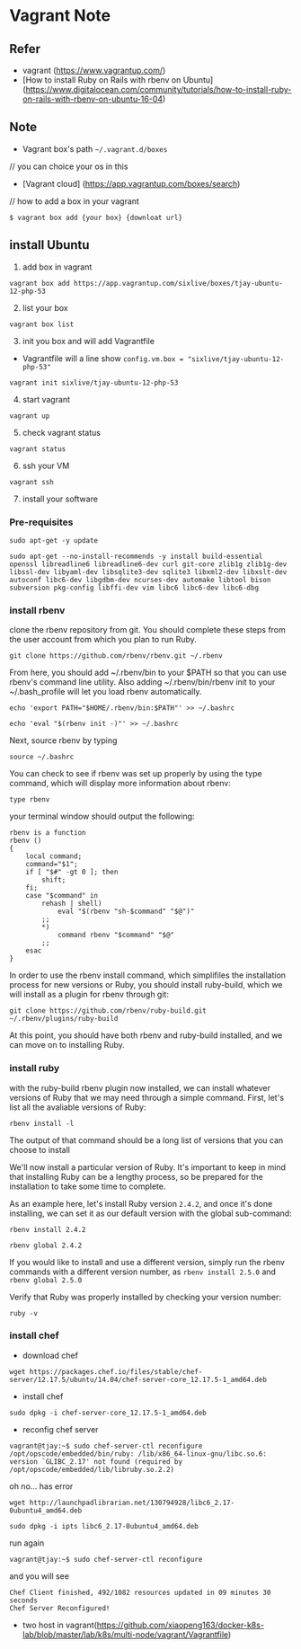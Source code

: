# Vagrant Note

## Refer
- vagrant (https://www.vagrantup.com/)
- [How to install Ruby on Rails with rbenv on Ubuntu] (https://www.digitalocean.com/community/tutorials/how-to-install-ruby-on-rails-with-rbenv-on-ubuntu-16-04)

## Note
- Vagrant box's path `~/.vagrant.d/boxes`

// you can choice your os in this
- [Vagrant cloud] (https://app.vagrantup.com/boxes/search)

// how to add a box in your vagrant
```
$ vagrant box add {your box} {downloat url}
```

## install Ubuntu

1. add box in vagrant 
```
vagrant box add https://app.vagrantup.com/sixlive/boxes/tjay-ubuntu-12-php-53
```

2. list your box
```
vagrant box list
```

3. init you box and will add Vagrantfile
- Vagrantfile will a line show `config.vm.box = "sixlive/tjay-ubuntu-12-php-53"`
```
vagrant init sixlive/tjay-ubuntu-12-php-53
```

4. start vagrant
```
vagrant up
```

5. check vagrant status
```
vagrant status
```

6. ssh your VM
```
vagrant ssh
```

7. install your software
### Pre-requisites
```
sudo apt-get -y update
```
```
sudo apt-get --no-install-recommends -y install build-essential openssl libreadline6 libreadline6-dev curl git-core zlib1g zlib1g-dev libssl-dev libyaml-dev libsqlite3-dev sqlite3 libxml2-dev libxslt-dev autoconf libc6-dev libgdbm-dev ncurses-dev automake libtool bison subversion pkg-config libffi-dev vim libc6 libc6-dev libc6-dbg
```

### install rbenv
clone the rbenv repository from git. 
You should complete these steps from the user account from which you plan to run Ruby.
```
git clone https://github.com/rbenv/rbenv.git ~/.rbenv
```
From here, you should add ~/.rbenv/bin to your $PATH so that you can use rbenv's command line utility. 
Also adding ~/.rbenv/bin/rbenv init to your ~/.bash_profile will let you load rbenv automatically.
```
echo 'export PATH="$HOME/.rbenv/bin:$PATH"' >> ~/.bashrc
```
```
echo 'eval "$(rbenv init -)"' >> ~/.bashrc
```
Next, source rbenv by typing
```
source ~/.bashrc
```
You can check to see if rbenv was set up properly by using the type command, which will display more information about rbenv:
```
type rbenv
```
your terminal window should output the following:
```
rbenv is a function
rbenv () 
{ 
    local command;
    command="$1";
    if [ "$#" -gt 0 ]; then
        shift;
    fi;
    case "$command" in 
        rehash | shell)
            eval "$(rbenv "sh-$command" "$@")"
        ;;
        *)
            command rbenv "$command" "$@"
        ;;
    esac
}
```
In order to use the rbenv install command, which simplifiles the installation process for new versions or Ruby, 
you should install ruby-build, which we will install as a plugin for rbenv through git:
```
git clone https://github.com/rbenv/ruby-build.git ~/.rbenv/plugins/ruby-build
```
At this point, you should have both rbenv and ruby-build installed, and we can move on to installing Ruby.

### install ruby
with the ruby-build rbenv plugin now installed, we can install whatever versions of Ruby that we may need through a simple command. First, let's list all the avaliable versions of Ruby:
```
rbenv install -l
```
The output of that command should be a long list of versions that you can choose to install

We'll now install a particular version of Ruby.
It's important to keep in mind that installing Ruby can be a lengthy process, so be prepared for the installation to take some time to complete.

As an example here, let's install Ruby version `2.4.2`, and once it's done installing, we can set it as our default version with the global sub-command:
```
rbenv install 2.4.2
```
```
rbenv global 2.4.2
```
If you would like to install and use a different version, simply run the rbenv commands with a different version number, as `rbenv install 2.5.0` and `rbenv global 2.5.0`

Verify that Ruby was properly installed by checking your version number:
```
ruby -v
```

### install chef
- download chef
```
wget https://packages.chef.io/files/stable/chef-server/12.17.5/ubuntu/14.04/chef-server-core_12.17.5-1_amd64.deb
```

- install chef
```
sudo dpkg -i chef-server-core_12.17.5-1_amd64.deb
```

- reconfig chef server
```
vagrant@tjay:~$ sudo chef-server-ctl reconfigure
/opt/opscode/embedded/bin/ruby: /lib/x86_64-linux-gnu/libc.so.6: version `GLIBC_2.17' not found (required by /opt/opscode/embedded/lib/libruby.so.2.2)
```
oh no... has error
```
wget http://launchpadlibrarian.net/130794928/libc6_2.17-0ubuntu4_amd64.deb
```
```
sudo dpkg -i ipts libc6_2.17-0ubuntu4_amd64.deb
```
run again
```
vagrant@tjay:~$ sudo chef-server-ctl reconfigure
```
and you will see
```
Chef Client finished, 492/1082 resources updated in 09 minutes 30 seconds
Chef Server Reconfigured!
```

- two host in vagrant(https://github.com/xiaopeng163/docker-k8s-lab/blob/master/lab/k8s/multi-node/vagrant/Vagrantfile)

